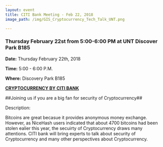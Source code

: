 ```yaml
---
layout: event
title: CITI Bank Meeting - Feb 22, 2018
image_path: /img/GIS_Cryptocurrency_Tech_Talk_UNT.png

---
```

### Thursday February 22st from 5:00-6:00 PM at UNT Discover Park B185

**Date:** Thursday February 22th, 2018

**Time:** 5:00 - 6:00 P.M.

**Where:** Discovery Park B185

**[CRYPTOCURRENCY BY CITI BANK](https://untcybersecurity.com/events/GIS_Cryptocurrency_Tech_Talk_UNT.pdf)**

##Joining us if you are a big fan for security of Cryptocurrency##

Description:

Bitcoins are great becasue it provides anonymous money exchange. However, as NiceHash users indicated that about 4700 bitcoins had been stolen ealier this year, the secuirty of Cryptocurrency draws many attentions. CITI bank will bring experts to talk about security of Cryptocurrency and many other perspectives about Cryptocurrency. 





